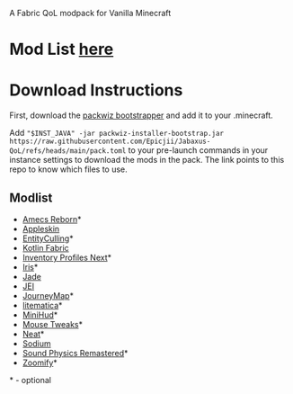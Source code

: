 A Fabric QoL modpack for Vanilla Minecraft  
# Mod List [here](#modlist)
# Download Instructions
First, download the [packwiz bootstrapper](https://github.com/packwiz/packwiz-installer-bootstrap/releases) and add it to your .minecraft.

Add ```"$INST_JAVA" -jar packwiz-installer-bootstrap.jar https://raw.githubusercontent.com/Epicjii/Jabaxus-QoL/refs/heads/main/pack.toml``` to your pre-launch commands in your instance settings to download the mods in the pack. 
The link points to this repo to know which files to use.
 
## Modlist
- [Amecs Reborn](https://modrinth.com/mod/amecs-reborn)*
- [Appleskin](https://modrinth.com/mod/appleskin)
- [EntityCulling](https://modrinth.com/mod/entityculling)*
- [Kotlin Fabric](https://modrinth.com/mod/fabric-language-kotlin)
- [Inventory Profiles Next](https://modrinth.com/mod/inventory-profiles-next)*
- [Iris](https://modrinth.com/mod/iris)*
- [Jade](https://modrinth.com/mod/jade)
- [JEI](https://modrinth.com/mod/jei)
- [JourneyMap](https://modrinth.com/mod/journeymap)*
- [litematica](https://modrinth.com/mod/litematica)*
- [MiniHud](https://modrinth.com/mod/minihud)*
- [Mouse Tweaks](https://modrinth.com/mod/mouse-tweaks)*
- [Neat](https://modrinth.com/mod/neat)*
- [Sodium](https://modrinth.com/mod/sodium)
- [Sound Physics Remastered](https://modrinth.com/mod/sound-physics-remastered)*
- [Zoomify](https://modrinth.com/mod/zoomify)*

\* - optional
